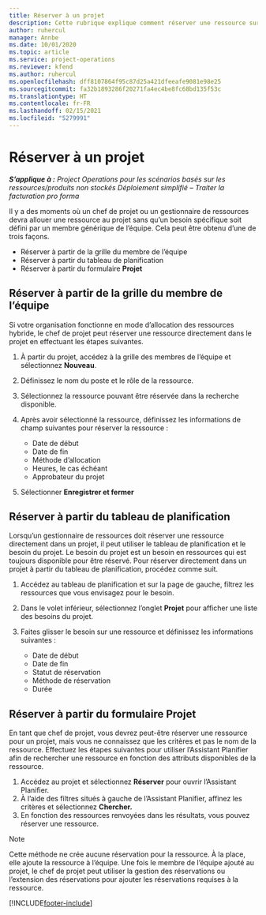```yaml
---
title: Réserver à un projet
description: Cette rubrique explique comment réserver une ressource sur un projet.
author: ruhercul
manager: Annbe
ms.date: 10/01/2020
ms.topic: article
ms.service: project-operations
ms.reviewer: kfend
ms.author: ruhercul
ms.openlocfilehash: dff8107864f95c87d25a421dfeeafe9081e98e25
ms.sourcegitcommit: fa32b1893286f20271fa4ec4be8fc68bd135f53c
ms.translationtype: HT
ms.contentlocale: fr-FR
ms.lasthandoff: 02/15/2021
ms.locfileid: "5279991"
---
```

# <a name="book-to-a-project"></a>Réserver à un projet

_**S’applique à :** Project Operations pour les scénarios basés sur les ressources/produits non stockés Déploiement simplifié – Traiter la facturation pro forma_

Il y a des moments où un chef de projet ou un gestionnaire de ressources devra allouer une ressource au projet sans qu’un besoin spécifique soit défini par un membre générique de l’équipe. Cela peut être obtenu d’une de trois façons.

- Réserver à partir de la grille du membre de l’équipe
- Réserver à partir du tableau de planification
- Réserver à partir du formulaire **Projet**

## <a name="book-from-the-team-member-grid"></a>Réserver à partir de la grille du membre de l’équipe

Si votre organisation fonctionne en mode d’allocation des ressources hybride, le chef de projet peut réserver une ressource directement dans le projet en effectuant les étapes suivantes.

1. À partir du projet, accédez à la grille des membres de l’équipe et sélectionnez **Nouveau**.
2. Définissez le nom du poste et le rôle de la ressource.
3. Sélectionnez la ressource pouvant être réservée dans la recherche disponible.
4. Après avoir sélectionné la ressource, définissez les informations de champ suivantes pour réserver la ressource :

    - Date de début
    - Date de fin
    - Méthode d’allocation
    - Heures, le cas échéant
    - Approbateur du projet

6. Sélectionner **Enregistrer et fermer**

## <a name="book-from-the-schedule-board"></a>Réserver à partir du tableau de planification

Lorsqu’un gestionnaire de ressources doit réserver une ressource directement dans un projet, il peut utiliser le tableau de planification et le besoin du projet. Le besoin du projet est un besoin en ressources qui est toujours disponible pour être réservé. Pour réserver directement dans un projet à partir du tableau de planification, procédez comme suit.

1. Accédez au tableau de planification et sur la page de gauche, filtrez les ressources que vous envisagez pour le besoin.
2. Dans le volet inférieur, sélectionnez l’onglet **Projet** pour afficher une liste des besoins du projet.
3. Faites glisser le besoin sur une ressource et définissez les informations suivantes :

    - Date de début
    - Date de fin
    - Statut de réservation
    - Méthode de réservation
    - Durée

## <a name="book-from-the-project-form"></a>Réserver à partir du formulaire Projet

En tant que chef de projet, vous devrez peut-être réserver une ressource pour un projet, mais vous ne connaissez que les critères et pas le nom de la ressource. Effectuez les étapes suivantes pour utiliser l’Assistant Planifier afin de rechercher une ressource en fonction des attributs disponibles de la ressource. 

1. Accédez au projet et sélectionnez **Réserver** pour ouvrir l’Assistant Planifier.
2. À l’aide des filtres situés à gauche de l’Assistant Planifier, affinez les critères et sélectionnez **Chercher.**
3. En fonction des ressources renvoyées dans les résultats, vous pouvez réserver une ressource.

> [!NOTE]
> Cette méthode ne crée aucune réservation pour la ressource. À la place, elle ajoute la ressource à l’équipe. Une fois le membre de l’équipe ajouté au projet, le chef de projet peut utiliser la gestion des réservations ou l’extension des réservations pour ajouter les réservations requises à la ressource.


[!INCLUDE[footer-include](../includes/footer-banner.md)]